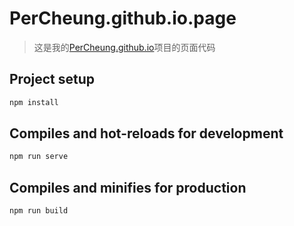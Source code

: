 # PerCheung.github.io.page

> 这是我的[PerCheung.github.io](https://github.com/PerCheung/PerCheung.github.io)项目的页面代码

## Project setup

```bash
npm install
```

## Compiles and hot-reloads for development
```bash
npm run serve
```

## Compiles and minifies for production
```bash
npm run build
```